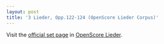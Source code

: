 ```yaml
---
layout: post
title: '3 Lieder, Opp.122-124 (OpenScore Lieder Corpus)'
---
```


Visit the [official set page] in [OpenScore Lieder].

[official set page]: https://musescore.com/openscore-lieder-corpus/sets/5103381
[OpenScore Lieder]: https://musescore.com/openscore-lieder-corpus

